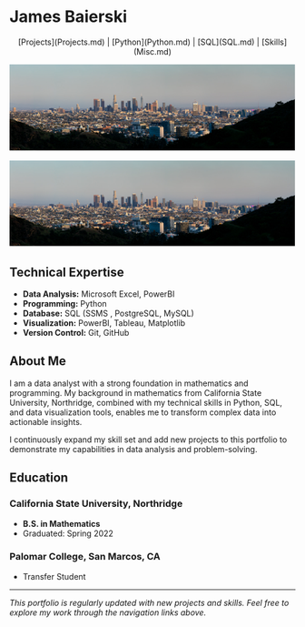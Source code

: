 # James Baierski

<div align="center">
[Projects](Projects.md) | [Python](Python.md) | [SQL](SQL.md) | [Skills](Misc.md)
</div>

![](IMAGES%20GITHUB/Screenshot%202023-11-05%20184211.png)




![Profile Banner](IMAGES%20GITHUB/Screenshot%202023-11-05%20184211.png)

## Technical Expertise
- **Data Analysis:** Microsoft Excel, PowerBI
- **Programming:** Python 
- **Database:** SQL (SSMS , PostgreSQL, MySQL)
- **Visualization:** PowerBI, Tableau, Matplotlib
- **Version Control:** Git, GitHub

## About Me
I am a data analyst with a strong foundation in mathematics and programming. My background in mathematics from California State University, Northridge, combined with my technical skills in Python, SQL, and data visualization tools, enables me to transform complex data into actionable insights.

I continuously expand my skill set and add new projects to this portfolio to demonstrate my capabilities in data analysis and problem-solving.

## Education
### California State University, Northridge
- **B.S. in Mathematics**
- Graduated: Spring 2022


### Palomar College, San Marcos, CA
- Transfer Student



---
*This portfolio is regularly updated with new projects and skills. Feel free to explore my work through the navigation links above.*
